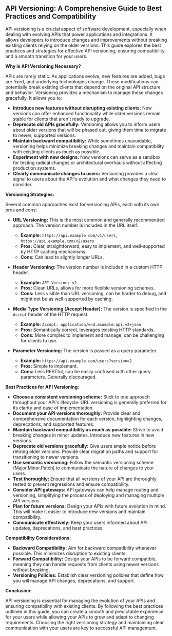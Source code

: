 
## API Versioning: A Comprehensive Guide to Best Practices and Compatibility

API versioning is a crucial aspect of software development, especially when dealing with evolving APIs that power applications and integrations.  It allows developers to introduce changes and improvements without breaking existing clients relying on the older versions. This guide explores the best practices and strategies for effective API versioning, ensuring compatibility and a smooth transition for your users.

**Why is API Versioning Necessary?**

APIs are rarely static.  As applications evolve, new features are added, bugs are fixed, and underlying technologies change.  These modifications can potentially break existing clients that depend on the original API structure and behavior.  Versioning provides a mechanism to manage these changes gracefully.  It allows you to:

* **Introduce new features without disrupting existing clients:**  New versions can offer enhanced functionality while older versions remain stable for clients that aren't ready to upgrade.
* **Deprecate old APIs gracefully:**  Versioning allows you to inform users about older versions that will be phased out, giving them time to migrate to newer, supported versions.
* **Maintain backward compatibility:**  While sometimes unavoidable, versioning helps minimize breaking changes and maintain compatibility with existing clients as much as possible.
* **Experiment with new designs:**  New versions can serve as a sandbox for testing radical changes or architectural overhauls without affecting production systems.
* **Clearly communicate changes to users:**  Versioning provides a clear signal to users about the API's evolution and what changes they need to consider.

**Versioning Strategies:**

Several common approaches exist for versioning APIs, each with its own pros and cons:

* **URL Versioning:**  This is the most common and generally recommended approach.  The version number is included in the URL itself.
    * **Example:** `https://api.example.com/v1/users`, `https://api.example.com/v2/users`
    * **Pros:**  Clear, straightforward, easy to implement, and well-supported by HTTP caching mechanisms.
    * **Cons:**  Can lead to slightly longer URLs.

* **Header Versioning:**  The version number is included in a custom HTTP header.
    * **Example:** `API-Version: v2`
    * **Pros:**  Clean URLs, allows for more flexible versioning schemes.
    * **Cons:**  Less visible than URL versioning, can be harder to debug, and might not be as well-supported by caching.

* **Media Type Versioning (Accept Header):**  The version is specified in the `Accept` header of the HTTP request.
    * **Example:** `Accept: application/vnd.example.api.v2+json`
    * **Pros:**  Semantically correct, leverages existing HTTP standards.
    * **Cons:**  More complex to implement and manage, can be challenging for clients to use.

* **Parameter Versioning:**  The version is passed as a query parameter.
    * **Example:** `https://api.example.com/users?version=2`
    * **Pros:**  Simple to implement.
    * **Cons:**  Less RESTful, can be easily confused with other query parameters.  Generally discouraged.

**Best Practices for API Versioning:**

* **Choose a consistent versioning scheme:** Stick to one approach throughout your API's lifecycle.  URL versioning is generally preferred for its clarity and ease of implementation.
* **Document your API versions thoroughly:**  Provide clear and comprehensive documentation for each version, highlighting changes, deprecations, and supported features.
* **Maintain backward compatibility as much as possible:**  Strive to avoid breaking changes in minor updates.  Introduce new features in new versions.
* **Deprecate old versions gracefully:**  Give users ample notice before retiring older versions.  Provide clear migration paths and support for transitioning to newer versions.
* **Use semantic versioning:**  Follow the semantic versioning scheme (Major.Minor.Patch) to communicate the nature of changes to your users.
* **Test thoroughly:**  Ensure that all versions of your API are thoroughly tested to prevent regressions and ensure compatibility.
* **Consider API gateways:**  API gateways can help manage routing and versioning, simplifying the process of deploying and managing multiple API versions.
* **Plan for future versions:**  Design your APIs with future evolution in mind.  This will make it easier to introduce new versions and maintain compatibility.
* **Communicate effectively:**  Keep your users informed about API updates, deprecations, and best practices.

**Compatibility Considerations:**

* **Backward Compatibility:**  Aim for backward compatibility whenever possible.  This minimizes disruption to existing clients.
* **Forward Compatibility:**  Design your APIs to be forward compatible, meaning they can handle requests from clients using newer versions without breaking.
* **Versioning Policies:**  Establish clear versioning policies that define how you will manage API changes, deprecations, and support.

**Conclusion:**

API versioning is essential for managing the evolution of your APIs and ensuring compatibility with existing clients. By following the best practices outlined in this guide, you can create a smooth and predictable experience for your users while allowing your APIs to grow and adapt to changing requirements.  Choosing the right versioning strategy and maintaining clear communication with your users are key to successful API management.

